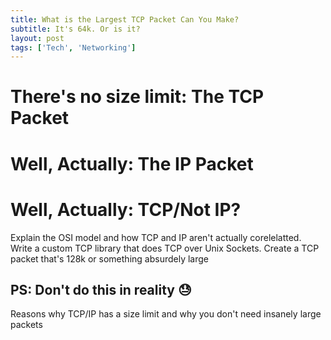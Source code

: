 ```yaml
---
title: What is the Largest TCP Packet Can You Make?
subtitle: It's 64k. Or is it?
layout: post
tags: ['Tech', 'Networking']
---
```


# There's no size limit: The TCP Packet

# Well, Actually: The IP Packet

# Well, Actually: TCP/Not IP?
Explain the OSI model and how TCP and IP aren't actually corelelatted.
Write a custom TCP library that does TCP over Unix Sockets.
Create a TCP packet that's 128k or something absurdely large

## PS: Don't do this in reality 😓️
Reasons why TCP/IP has a size limit and why you don't need insanely large packets
